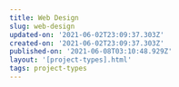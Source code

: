 ```yaml
---
title: Web Design
slug: web-design
updated-on: '2021-06-02T23:09:37.303Z'
created-on: '2021-06-02T23:09:37.303Z'
published-on: '2021-06-08T03:10:48.929Z'
layout: '[project-types].html'
tags: project-types
---
```



